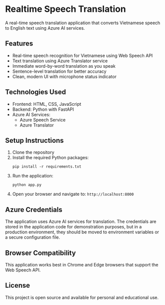 # Realtime Speech Translation

A real-time speech translation application that converts Vietnamese speech to English text using Azure AI services.

## Features

- Real-time speech recognition for Vietnamese using Web Speech API
- Text translation using Azure Translator service
- Immediate word-by-word translation as you speak
- Sentence-level translation for better accuracy
- Clean, modern UI with microphone status indicator

## Technologies Used

- Frontend: HTML, CSS, JavaScript
- Backend: Python with FastAPI
- Azure AI Services:
  - Azure Speech Service
  - Azure Translator

## Setup Instructions

1. Clone the repository
2. Install the required Python packages:
   ```
   pip install -r requirements.txt
   ```
3. Run the application:
   ```
   python app.py
   ```
4. Open your browser and navigate to: `http://localhost:8000`

## Azure Credentials

The application uses Azure AI services for translation. The credentials are stored in the application code for demonstration purposes, but in a production environment, they should be moved to environment variables or a secure configuration file.

## Browser Compatibility

This application works best in Chrome and Edge browsers that support the Web Speech API.

## License

This project is open source and available for personal and educational use. 